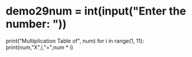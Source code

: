 # demo29num = int(input("Enter the number: "))
print("Multiplication Table of", num)
for i in range(1, 11):
   print(num,"X",i,"=",num * i)
